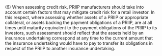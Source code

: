 (6) When assessing credit risk, PRIIP manufacturers should take into account certain factors that may mitigate credit risk for a retail investor. In this respect, where assessing whether assets of a PRIIP or appropriate collateral, or assets backing the payment obligations of a PRIIP, are at all times until maturity equivalent to the payment obligations of the PRIIP to its investors, such assessment should reflect that the assets held by an insurance undertaking correspond at any time to the current amount that the insurance undertaking would have to pay to transfer its obligations in respect of the PRIIP to another insurance undertaking.